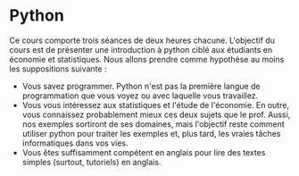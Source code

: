 # Python

Ce cours comporte trois séances de deux heures chacune.  L'objectif du
cours est de présenter une introduction à python ciblé aux étudiants
en économie et statistiques.  Nous allons prendre comme hypothèse au
moins les suppositions suivante :

* Vous savez programmer.  Python n'est pas la première langue de
  programmation que vous voyez ou avec laquelle vous travaillez.
* Vous vous intéressez aux statistiques et l'étude de l'économie.  En
  outre, vous connaissez probablement mieux ces deux sujets que le
  prof.  Aussi, nos exemples sortiront de ses domaines, mais
  l'objectif reste comment utiliser python pour traiter les exemples
  et, plus tard, les vraies tâches informatiques dans vos vies.
* Vous êtes suffisamment compétent en anglais pour lire des textes
  simples (surtout, tutoriels) en anglais.

